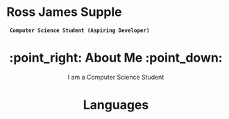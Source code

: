 # Ross James Supple


**` Computer Science Student (Aspiring Developer)`**


<link rel="stylesheet" type='text/css' href="https://cdn.jsdelivr.net/gh/devicons/devicon@latest/devicon.min.css" />

<div id = "Header" align = "center">
    <h1>
    :point_right: About Me :point_down:
    </h1>
    <p align = "center">
    I am a Computer Science Student
    </p>
    <h1></h1>
</div>
<div id = "Languages" align = "center">
    <h1>
    Languages
    </h1>
    <i class="devicon-cplusplus-plain colored"></i>
</div>